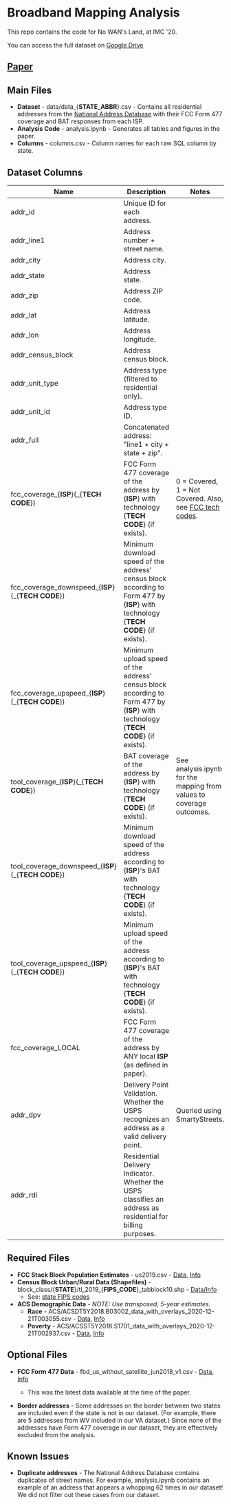 # Broadband Mapping Analysis

This repo contains the code for No WAN's Land, at IMC '20.

You can access the full dataset on [Google Drive](https://drive.google.com/drive/u/3/folders/12mTemnw0QdEr4EGQpImCkmTHVb36IqSL)

## [Paper](https://dl.acm.org/doi/abs/10.1145/3419394.3423652)

## Main Files
- **Dataset** - data/data_{**STATE_ABBR**}.csv - Contains all residential addresses from the [National Address Database](https://www.transportation.gov/gis/national-address-database/national-address-database-0) with their FCC Form 477 coverage and BAT responses from each ISP.
- **Analysis Code** - analysis.ipynb - Generates all tables and figures in the paper.
- **Columns** - columns.csv - Column names for each raw SQL column by state.

## Dataset Columns
| Name | Description | Notes |
|-|-|-|
| addr\_id | Unique ID for each address. |  |
| addr\_line1 | Address number + street name. |  |
| addr\_city | Address city. |  |
| addr\_state | Address state. |  |
| addr\_zip | Address ZIP code. |  |
| addr\_lat | Address latitude. |  |
| addr\_lon | Address longitude. |  |
| addr\_census_block | Address census block. |  |
| addr\_unit_type | Address type (filtered to residential only). |  |
| addr\_unit\_id | Address type ID. |  |
| addr\_full | Concatenated address: "line1 + city + state + zip". |  |
| fcc\_coverage\_{**ISP**}(\_{**TECH CODE**}) | FCC Form 477 coverage of the address by {**ISP**} with technology {**TECH CODE**} (if exists). | 0 = Covered, 1 = Not Covered.  Also, see [FCC tech codes](https://www.fcc.gov/general/technology-codes-used-fixed-broadband-deployment-data). |
| fcc\_coverage\_downspeed\_{**ISP**}(\_{**TECH CODE**}) |  Minimum download speed of the address' census block according to Form 477 by {**ISP**} with technology {**TECH CODE**} (if exists). |  |
| fcc\_coverage\_upspeed\_{**ISP**}(\_{**TECH CODE**}) | Minimum upload speed of the address' census block according to Form 477 by {**ISP**} with technology {**TECH CODE**} (if exists). |  |
| tool\_coverage\_{**ISP**}(\_{**TECH CODE**}) | BAT coverage of the address by {**ISP**} with technology {**TECH CODE**} (if exists). | See analysis.ipynb for the mapping from values to coverage outcomes. |
| tool\_coverage\_downspeed\_{**ISP**}(\_{**TECH CODE**}) | Minimum download speed of the address according to {**ISP**}'s BAT with technology {**TECH CODE**} (if exists). |  |
| tool\_coverage\_upspeed\_{**ISP**}(\_{**TECH CODE**}) | Minimum upload speed of the address according to {**ISP**}'s BAT with technology {**TECH CODE**} (if exists). |  |
| fcc\_coverage\_LOCAL | FCC Form 477 coverage of the address by ANY local **ISP** (as defined in paper). |  |
| addr_dpv | Delivery Point Validation. Whether the USPS recognizes an address as a valid delivery point. | Queried using SmartyStreets. | |
| addr_rdi | Residential Delivery Indicator. Whether the USPS classifies an address as residential for billing purposes. | |

## Required Files
- **FCC Stack Block Population Estimates** - us2019.csv - [Data](https://www.fcc.gov/file/19314/download), [Info](https://www.fcc.gov/staff-block-estimates)
- **Census Block Urban/Rural Data (Shapefiles)** - block_class/{**STATE**}/tl\_2019\_{**FIPS_CODE**}\_tabblock10.shp - [Data/Info](https://www.census.gov/geographies/mapping-files/time-series/geo/tiger-line-file.html)
    - See: [state FIPS codes](https://www.nrcs.usda.gov/wps/portal/nrcs/detail/?cid=nrcs143_013696)
- **ACS Demographic Data** - _NOTE: Use transposed, 5-year estimates._
    - **Race** - ACS/ACSDT5Y2018.B03002_data_with_overlays_2020-12-21T003055.csv - [Data](https://data.census.gov/cedsci/table?q=ACSDT1Y2019.B03002&tid=ACSDT1Y2019.B03002&hidePreview=true), [Info](https://api.census.gov/data/2017/acs/acs1/groups/B03002.html)
    - **Poverty** - ACS/ACSST5Y2018.S1701_data_with_overlays_2020-12-21T002937.csv - [Data](https://data.census.gov/cedsci/table?q=ACSST1Y2019.S1701&tid=ACSST1Y2019.S1701&hidePreview=true), [Info](https://api.census.gov/data/2019/acs/acs1/subject/groups/S1701.html)

## Optional Files
- **FCC Form 477 Data** - fbd_us_without_satellite_jun2018_v1.csv - [Data](http://transition.fcc.gov/form477/BroadbandData/Fixed/Jun18/Version%201/US-Fixed-without-Satellite-Jun2018.zip), [Info](https://www.fcc.gov/general/broadband-deployment-data-fcc-form-477)
    - This was the latest data available at the time of the paper.

- **Border addresses** - Some addresses on the border between two states are included even if the state is not in our dataset. (For example, there are 5 addresses from WV included in our VA dataset.) Since none of the addresses have Form 477 coverage in our dataset, they are effectively excluded from the analysis.
## Known Issues
- **Duplicate addresses** - The National Address Database contains duplicates of street names. For example, analysis.ipynb contains an example of an address that appears a whopping 62 times in our dataset! We did not filter out these cases from our dataset.

